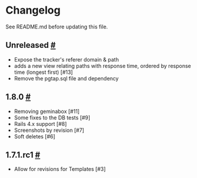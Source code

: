 # Changelog

See README.md before updating this file.

## Unreleased [#](https://github.com/enova/landable/compare/v1.8.0...master)
* Expose the tracker's referer domain & path
* adds a new view relating paths with response time, ordered by response time (longest first) [#13]
* Remove the pgtap.sql file and dependency

## 1.8.0 [#](https://github.com/enova/landable/compare/v1.7.1.rc1...v1.8.0)
* Removing geminabox [#11]
* Some fixes to the DB tests [#9]
* Rails 4.x support [#8]
* Screenshots by revision [#7]
* Soft deletes [#6]

## 1.7.1.rc1 [#](https://github.com/enova/landable/compare/v1.7.0...v1.7.1.rc1)
* Allow for revisions for Templates [#3]

